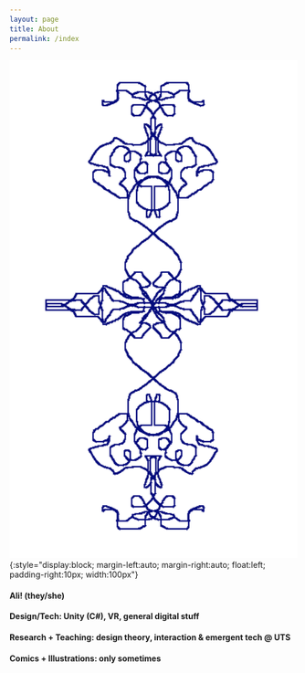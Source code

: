 ```yaml
---
layout: page
title: About
permalink: /index
---
```


![](/assets/img/sigil_kidpix.png){:style="display:block; margin-left:auto; margin-right:auto; float:left; padding-right:10px; width:100px"}
#### Ali! (they/she)  

#### Design/Tech: Unity (C#), VR, general digital stuff  

#### Research + Teaching: design theory, interaction & emergent tech @ UTS  

#### Comics + Illustrations: only sometimes  
